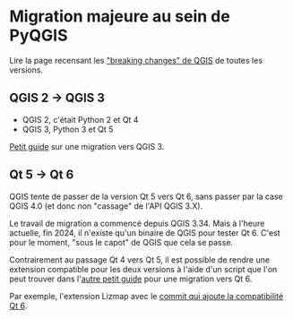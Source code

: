 # Migration majeure au sein de PyQGIS

Lire la page recensant les ["breaking changes" de QGIS](https://api.qgis.org/api/api_break.html) de toutes les versions.

## QGIS 2 → QGIS 3

* QGIS 2, c'était Python 2 et Qt 4
* QGIS 3, Python 3 et Qt 5

[Petit guide](https://github.com/qgis/QGIS/wiki/Plugin-migration-to-QGIS-3) sur une migration vers QGIS 3.


## Qt 5 → Qt 6

QGIS tente de passer de la version Qt 5 vers Qt 6, sans passer par la case QGIS 4.0 (et donc non "cassage" de l'API
QGIS 3.X).

Le travail de migration a commencé depuis QGIS 3.34. Mais à l'heure actuelle, fin 2024, il n'existe qu'un binaire de
QGIS pour tester Qt 6. C'est pour le moment, "sous le capot" de QGIS que cela se passe. 

Contrairement au passage Qt 4 vers Qt 5, il est possible de rendre une extension compatible pour les deux versions à
l'aide d'un script que l'on peut trouver dans
l'[autre petit guide](https://github.com/qgis/QGIS/wiki/Plugin-migration-to-be-compatible-with-Qt5-and-Qt6) pour une
migration vers Qt 6.

Par exemple, l'extension Lizmap avec le
[commit qui ajoute la compatibilité Qt 6](https://github.com/3liz/lizmap-plugin/commit/4b886ba1b90c86485049b5908dd1b045817c0695).
